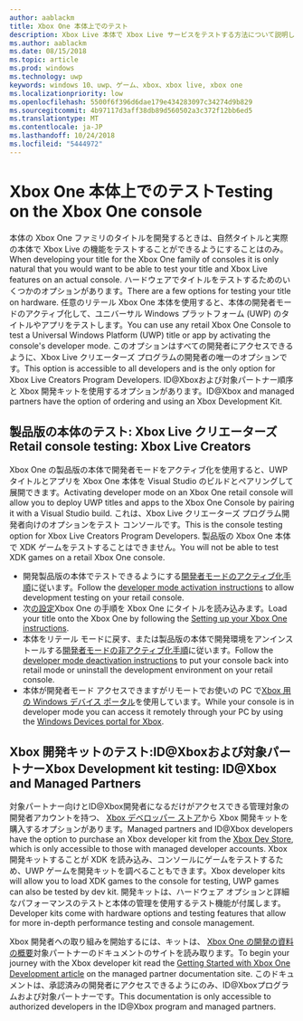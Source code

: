 ```yaml
---
author: aablackm
title: Xbox One 本体上でのテスト
description: Xbox Live 本体で Xbox Live サービスをテストする方法について説明します
ms.author: aablackm
ms.date: 08/15/2018
ms.topic: article
ms.prod: windows
ms.technology: uwp
keywords: windows 10、uwp、ゲーム、xbox、xbox live, xbox one
ms.localizationpriority: low
ms.openlocfilehash: 5500f6f396d6dae179e434283097c34274d9b829
ms.sourcegitcommit: 4b97117d3aff38db89d560502a3c372f12bb6ed5
ms.translationtype: MT
ms.contentlocale: ja-JP
ms.lasthandoff: 10/24/2018
ms.locfileid: "5444972"
---
```

# <a name="testing-on-the-xbox-one-console"></a><span data-ttu-id="c8afc-104">Xbox One 本体上でのテスト</span><span class="sxs-lookup"><span data-stu-id="c8afc-104">Testing on the Xbox One console</span></span>

<span data-ttu-id="c8afc-105">本体の Xbox One ファミリのタイトルを開発するときは、自然タイトルと実際の本体で Xbox Live の機能をテストすることができるようにすることはのみ。</span><span class="sxs-lookup"><span data-stu-id="c8afc-105">When developing your title for the Xbox One family of consoles it is only natural that you would want to be able to test your title and Xbox Live features on an actual console.</span></span> <span data-ttu-id="c8afc-106">ハードウェアでタイトルをテストするためのいくつかのオプションがあります。</span><span class="sxs-lookup"><span data-stu-id="c8afc-106">There are a few options for testing your title on hardware.</span></span> <span data-ttu-id="c8afc-107">任意のリテール Xbox One 本体を使用すると、本体の開発者モードのアクティブ化して、ユニバーサル Windows プラットフォーム (UWP) のタイトルやアプリをテストします。</span><span class="sxs-lookup"><span data-stu-id="c8afc-107">You can use any retail Xbox One Console to test a Universal Windows Platform (UWP) title or app by activating the console's developer mode.</span></span> <span data-ttu-id="c8afc-108">このオプションはすべての開発者にアクセスできるように、Xbox Live クリエーターズ プログラムの開発者の唯一のオプションです。</span><span class="sxs-lookup"><span data-stu-id="c8afc-108">This option is accessible to all developers and is the only option for Xbox Live Creators Program Developers.</span></span> <span data-ttu-id="c8afc-109">ID@Xboxおよび対象パートナー順序と Xbox 開発キットを使用するオプションがあります。</span><span class="sxs-lookup"><span data-stu-id="c8afc-109">ID@Xbox and managed partners have the option of ordering and using an Xbox Development Kit.</span></span>

## <a name="retail-console-testing-xbox-live-creators"></a><span data-ttu-id="c8afc-110">製品版の本体のテスト: Xbox Live クリエーターズ</span><span class="sxs-lookup"><span data-stu-id="c8afc-110">Retail console testing: Xbox Live Creators</span></span>

<span data-ttu-id="c8afc-111">Xbox One の製品版の本体で開発者モードをアクティブ化を使用すると、UWP タイトルとアプリを Xbox One 本体を Visual Studio のビルドとペアリングして展開できます。</span><span class="sxs-lookup"><span data-stu-id="c8afc-111">Activating developer mode on an Xbox One retail console will allow you to deploy UWP titles and apps to the Xbox One Console by pairing it with a Visual Studio build.</span></span> <span data-ttu-id="c8afc-112">これは、Xbox Live クリエーターズ プログラム開発者向けのオプションをテスト コンソールです。</span><span class="sxs-lookup"><span data-stu-id="c8afc-112">This is the console testing option for Xbox Live Creators Program Developers.</span></span> <span data-ttu-id="c8afc-113">製品版の Xbox One 本体で XDK ゲームをテストすることはできません。</span><span class="sxs-lookup"><span data-stu-id="c8afc-113">You will not be able to test XDK games on a retail Xbox One console.</span></span>

* <span data-ttu-id="c8afc-114">開発製品版の本体でテストできるようにする[開発者モードのアクティブ化手順](../xbox-apps/devkit-activation.md)に従います。</span><span class="sxs-lookup"><span data-stu-id="c8afc-114">Follow the [developer mode activation instructions](../xbox-apps/devkit-activation.md) to allow development testing on your retail console.</span></span>  
* <span data-ttu-id="c8afc-115">次[の設定](../xbox-apps/development-environment-setup.md#setting-up-your-xbox-one)Xbox One の手順を Xbox One にタイトルを読み込みます。</span><span class="sxs-lookup"><span data-stu-id="c8afc-115">Load your title onto the Xbox One by following the [Setting up your Xbox One instructions](../xbox-apps/development-environment-setup.md#setting-up-your-xbox-one).</span></span>  
* <span data-ttu-id="c8afc-116">本体をリテール モードに戻す、または製品版の本体で開発環境をアンインストールする[開発者モードの非アクティブ化手順](../xbox-apps/devkit-deactivation.md)に従います。</span><span class="sxs-lookup"><span data-stu-id="c8afc-116">Follow the [developer mode deactivation instructions](../xbox-apps/devkit-deactivation.md) to put your console back into retail mode or uninstall the development environment on your retail console.</span></span>  
* <span data-ttu-id="c8afc-117">本体が開発者モード アクセスできますがリモートでお使いの PC で[Xbox 用の Windows デバイス ポータル](../debug-test-perf/device-portal-xbox.md)を使用しています。</span><span class="sxs-lookup"><span data-stu-id="c8afc-117">While your console is in developer mode you can access it remotely through your PC by using the [Windows Devices portal for Xbox](../debug-test-perf/device-portal-xbox.md).</span></span>  

## <a name="xbox-development-kit-testing-idxbox-and-managed-partners"></a><span data-ttu-id="c8afc-118">Xbox 開発キットのテスト:ID@Xboxおよび対象パートナー</span><span class="sxs-lookup"><span data-stu-id="c8afc-118">Xbox Development kit testing: ID@Xbox and Managed Partners</span></span>

<span data-ttu-id="c8afc-119">対象パートナー向けとID@Xbox開発者になるだけがアクセスできる管理対象の開発者アカウントを持つ、 [Xbox デベロッパー ストア](https://gamedevstore.partners.extranet.microsoft.com/)から Xbox 開発キットを購入するオプションがあります。</span><span class="sxs-lookup"><span data-stu-id="c8afc-119">Managed partners and ID@Xbox developers have the option to purchase an Xbox developer kit from the [Xbox Dev Store](https://gamedevstore.partners.extranet.microsoft.com/), which is only accessible to those with managed developer accounts.</span></span> <span data-ttu-id="c8afc-120">Xbox 開発キットすることが XDK を読み込み、コンソールにゲームをテストするため、UWP ゲームを開発キットを調べることもできます。</span><span class="sxs-lookup"><span data-stu-id="c8afc-120">Xbox developer kits will allow you to load XDK games to the console for testing, UWP games can also be tested by dev kit.</span></span> <span data-ttu-id="c8afc-121">開発キットは、ハードウェア オプションと詳細なパフォーマンスのテストと本体の管理を使用するテスト機能が付属します。</span><span class="sxs-lookup"><span data-stu-id="c8afc-121">Developer kits come with hardware options and testing features that allow for more in-depth performance testing and console management.</span></span>

<span data-ttu-id="c8afc-122">Xbox 開発者への取り組みを開始するには、キットは、 [Xbox One の開発の資料の概要](https://developer.microsoft.com/en-us/games/xbox/docs/xdk/atoc-getting-started)対象パートナーのドキュメントのサイトを読み取ります。</span><span class="sxs-lookup"><span data-stu-id="c8afc-122">To begin your journey with the Xbox developer kit read the [Getting Started with Xbox One Development article](https://developer.microsoft.com/en-us/games/xbox/docs/xdk/atoc-getting-started) on the managed partner documentation site.</span></span> <span data-ttu-id="c8afc-123">このドキュメントは、承認済みの開発者にアクセスできるようにのみ、ID@Xboxプログラムおよび対象パートナーです。</span><span class="sxs-lookup"><span data-stu-id="c8afc-123">This documentation is only accessible to authorized developers in the ID@Xbox program and managed partners.</span></span>